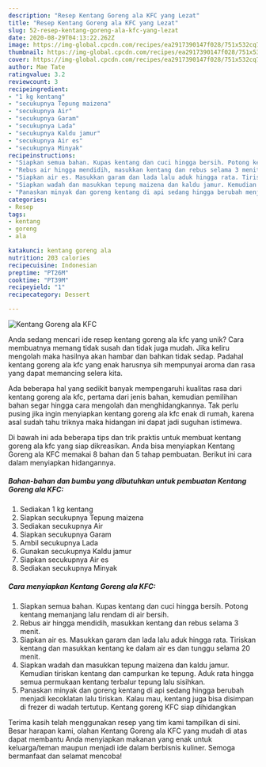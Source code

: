 ```yaml
---
description: "Resep Kentang Goreng ala KFC yang Lezat"
title: "Resep Kentang Goreng ala KFC yang Lezat"
slug: 52-resep-kentang-goreng-ala-kfc-yang-lezat
date: 2020-08-29T04:13:22.262Z
image: https://img-global.cpcdn.com/recipes/ea2917390147f028/751x532cq70/kentang-goreng-ala-kfc-foto-resep-utama.jpg
thumbnail: https://img-global.cpcdn.com/recipes/ea2917390147f028/751x532cq70/kentang-goreng-ala-kfc-foto-resep-utama.jpg
cover: https://img-global.cpcdn.com/recipes/ea2917390147f028/751x532cq70/kentang-goreng-ala-kfc-foto-resep-utama.jpg
author: Mae Tate
ratingvalue: 3.2
reviewcount: 3
recipeingredient:
- "1 kg kentang"
- "secukupnya Tepung maizena"
- "secukupnya Air"
- "secukupnya Garam"
- "secukupnya Lada"
- "secukupnya Kaldu jamur"
- "secukupnya Air es"
- "secukupnya Minyak"
recipeinstructions:
- "Siapkan semua bahan. Kupas kentang dan cuci hingga bersih. Potong kentang memanjang lalu rendam di air bersih."
- "Rebus air hingga mendidih, masukkan kentang dan rebus selama 3 menit."
- "Siapkan air es. Masukkan garam dan lada lalu aduk hingga rata. Tiriskan kentang dan masukkan kentang ke dalam air es dan tunggu selama 20 menit."
- "Siapkan wadah dan masukkan tepung maizena dan kaldu jamur. Kemudian tiriskan kentang dan campurkan ke tepung. Aduk rata hingga semua permukaan kentang terbalur tepung lalu sisihkan."
- "Panaskan minyak dan goreng kentang di api sedang hingga berubah menjadi kecoklatan lalu tiriskan. Kalau mau, kentang juga bisa disimpan di frezer di wadah tertutup. Kentang goreng KFC siap dihidangkan"
categories:
- Resep
tags:
- kentang
- goreng
- ala

katakunci: kentang goreng ala 
nutrition: 203 calories
recipecuisine: Indonesian
preptime: "PT26M"
cooktime: "PT39M"
recipeyield: "1"
recipecategory: Dessert

---
```



![Kentang Goreng ala KFC](https://img-global.cpcdn.com/recipes/ea2917390147f028/751x532cq70/kentang-goreng-ala-kfc-foto-resep-utama.jpg)

Anda sedang mencari ide resep kentang goreng ala kfc yang unik? Cara membuatnya memang tidak susah dan tidak juga mudah. Jika keliru mengolah maka hasilnya akan hambar dan bahkan tidak sedap. Padahal kentang goreng ala kfc yang enak harusnya sih mempunyai aroma dan rasa yang dapat memancing selera kita.



Ada beberapa hal yang sedikit banyak mempengaruhi kualitas rasa dari kentang goreng ala kfc, pertama dari jenis bahan, kemudian pemilihan bahan segar hingga cara mengolah dan menghidangkannya. Tak perlu pusing jika ingin menyiapkan kentang goreng ala kfc enak di rumah, karena asal sudah tahu triknya maka hidangan ini dapat jadi suguhan istimewa.


Di bawah ini ada beberapa tips dan trik praktis untuk membuat kentang goreng ala kfc yang siap dikreasikan. Anda bisa menyiapkan Kentang Goreng ala KFC memakai 8 bahan dan 5 tahap pembuatan. Berikut ini cara dalam menyiapkan hidangannya.

<!--inarticleads1-->

##### Bahan-bahan dan bumbu yang dibutuhkan untuk pembuatan Kentang Goreng ala KFC:

1. Sediakan 1 kg kentang
1. Siapkan secukupnya Tepung maizena
1. Sediakan secukupnya Air
1. Siapkan secukupnya Garam
1. Ambil secukupnya Lada
1. Gunakan secukupnya Kaldu jamur
1. Siapkan secukupnya Air es
1. Sediakan secukupnya Minyak




<!--inarticleads2-->

##### Cara menyiapkan Kentang Goreng ala KFC:

1. Siapkan semua bahan. Kupas kentang dan cuci hingga bersih. Potong kentang memanjang lalu rendam di air bersih.
1. Rebus air hingga mendidih, masukkan kentang dan rebus selama 3 menit.
1. Siapkan air es. Masukkan garam dan lada lalu aduk hingga rata. Tiriskan kentang dan masukkan kentang ke dalam air es dan tunggu selama 20 menit.
1. Siapkan wadah dan masukkan tepung maizena dan kaldu jamur. Kemudian tiriskan kentang dan campurkan ke tepung. Aduk rata hingga semua permukaan kentang terbalur tepung lalu sisihkan.
1. Panaskan minyak dan goreng kentang di api sedang hingga berubah menjadi kecoklatan lalu tiriskan. Kalau mau, kentang juga bisa disimpan di frezer di wadah tertutup. Kentang goreng KFC siap dihidangkan




Terima kasih telah menggunakan resep yang tim kami tampilkan di sini. Besar harapan kami, olahan Kentang Goreng ala KFC yang mudah di atas dapat membantu Anda menyiapkan makanan yang enak untuk keluarga/teman maupun menjadi ide dalam berbisnis kuliner. Semoga bermanfaat dan selamat mencoba!
